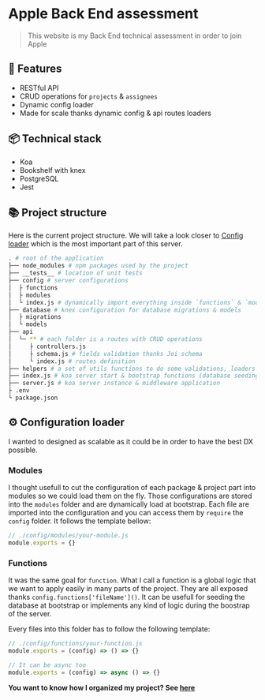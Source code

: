 # Apple Back End assessment

> This website is my Back End technical assessment in order to join Apple

## 🚀 Features

- RESTful API
- CRUD operations for `projects` & `assignees`
- Dynamic config loader
- Made for scale thanks dynamic config & api routes loaders

## 📦 Technical stack

- Koa
- Bookshelf with knex
- PostgreSQL
- Jest

## 📚 Project structure

Here is the current project structure. We will take a look closer to [Config loader](#config-loader) which is the most important part of this server.

```bash
. # root of the application
├── node_modules # npm packages used by the project
├── __tests__ # location of unit tests
├── config # server configurations
│  ├ functions
│  ├ modules
│  └ index.js # dynamically import everything inside `functions` & `modules` folders
├── database # knex configuration for database migrations & models
│  ├ migrations
│  └ models
├── api
│  └─ ** # each folder is a routes with CRUD operations
│     ├ controllers.js
│     ├ schema.js # fields validation thanks Joi schema
│     └ index.js # routes definition
├── helpers # a set of utils functions to do some validations, loaders etc...
├── index.js # koa server start & bootstrap functions (database seeding)
├── server.js # koa server instance & middleware application
├ .env
└ package.json
```

## ⚙️ Configuration loader

I wanted to designed as scalable as it could be in order to have the best DX possible.

### Modules

I thought usefull to cut the configuration of each package & project part into modules so we could load them on the fly.
Those configurations are stored into the `modules` folder and are dynamically load at bootstrap. Each file are imported into the configuration and you can access them by `require` the `config` folder.
It follows the template bellow:

```js
// ./config/modules/your-module.js
module.exports = {}
```

### Functions

It was the same goal for `function`. What I call a function is a global logic that we want to apply easily in many parts of the project. They are all exposed thanks `config.functions['fileName']()`. It can be usefull for seeding the database at bootstrap or implements any kind of logic during the boostrap of the server.

Every files into this folder has to follow the following template:

```js
// ./config/functions/your-function.js
module.exports = (config) => () => {}

// It can be async too
module.exports = (config) => async () => {}
```

**You want to know how I organized my project? See [here](https://frosted-stocking-9e4.notion.site/Apple-Technical-assessment-446067025e5c466cbaea7cc28bb0763d)**
